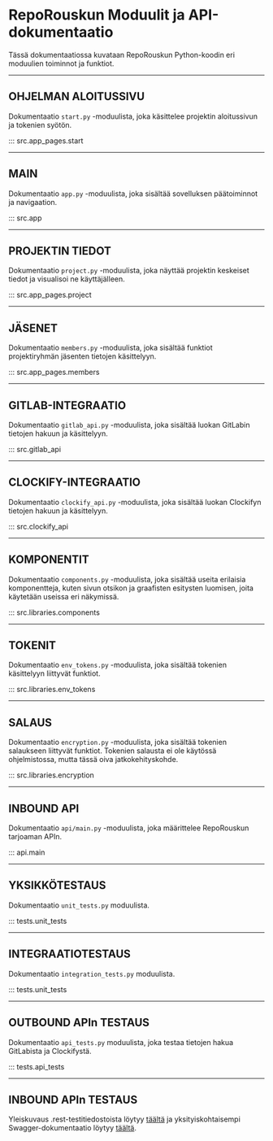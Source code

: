 # RepoRouskun Moduulit ja API-dokumentaatio


Tässä dokumentaatiossa kuvataan RepoRouskun Python-koodin eri moduulien toiminnot ja funktiot.

---


## OHJELMAN ALOITUSSIVU

Dokumentaatio `start.py` -moduulista, joka käsittelee projektin aloitussivun ja tokenien syötön.

::: src.app_pages.start

---

## MAIN

Dokumentaatio `app.py` -moduulista, joka sisältää sovelluksen päätoiminnot ja navigaation.

::: src.app

---

## PROJEKTIN TIEDOT

Dokumentaatio `project.py` -moduulista, joka näyttää projektin keskeiset tiedot ja visualisoi ne käyttäjälleen.

::: src.app_pages.project

---

## JÄSENET

Dokumentaatio `members.py` -moduulista, joka sisältää funktiot projektiryhmän jäsenten tietojen käsittelyyn.

::: src.app_pages.members

---

## GITLAB-INTEGRAATIO

Dokumentaatio `gitlab_api.py` -moduulista, joka sisältää luokan GitLabin tietojen hakuun ja käsittelyyn.

::: src.gitlab_api

---

## CLOCKIFY-INTEGRAATIO

Dokumentaatio `clockify_api.py` -moduulista, joka sisältää luokan Clockifyn tietojen hakuun ja käsittelyyn.

::: src.clockify_api

---

## KOMPONENTIT

Dokumentaatio `components.py` -moduulista, joka sisältää useita erilaisia komponentteja, kuten sivun otsikon ja graafisten esitysten luomisen, joita käytetään useissa eri näkymissä.

::: src.libraries.components

---

## TOKENIT

Dokumentaatio `env_tokens.py` -moduulista, joka sisältää tokenien käsittelyyn liittyvät funktiot.

::: src.libraries.env_tokens

---

## SALAUS

Dokumentaatio `encryption.py` -moduulista, joka sisältää tokenien salaukseen liittyvät funktiot. Tokenien salausta ei ole käytössä ohjelmistossa, mutta tässä oiva jatkokehityskohde. 

::: src.libraries.encryption

---

## INBOUND API

Dokumentaatio  `api/main.py` -moduulista, joka määrittelee RepoRouskun tarjoaman APIn.

::: api.main

---

## YKSIKKÖTESTAUS

Dokumentaatio `unit_tests.py` moduulista.

::: tests.unit_tests

---

## INTEGRAATIOTESTAUS

Dokumentaatio `integration_tests.py` moduulista.

::: tests.unit_tests

---

## OUTBOUND APIn TESTAUS

Dokumentaatio `api_tests.py` moduulista, joka testaa tietojen hakua GitLabista ja Clockifystä.

::: tests.api_tests

---

## INBOUND APIn TESTAUS

Yleiskuvaus .rest-testitiedostoista löytyy [täältä](rest_tests.md) ja yksityiskohtaisempi Swagger-dokumentaatio löytyy [täältä](http://localhost:8088/docs).